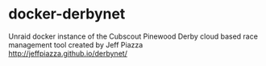 # docker-derbynet
Unraid docker instance of the Cubscout Pinewood Derby cloud based race management tool created by Jeff Piazza
http://jeffpiazza.github.io/derbynet/

